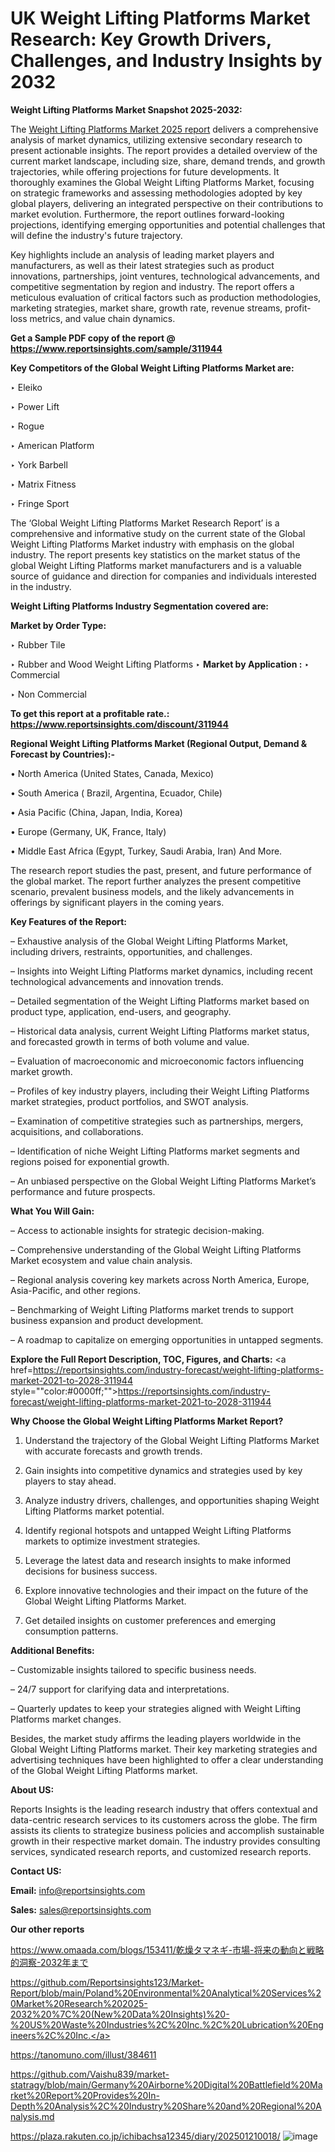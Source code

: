 # UK Weight Lifting Platforms Market Research: Key Growth Drivers, Challenges, and Industry Insights by 2032

<strong>Weight Lifting Platforms Market Snapshot 2025-2032:</strong>

The <a href=https://www.reportsinsights.com/sample/311944>Weight Lifting Platforms Market 2025 report</a> delivers a comprehensive analysis of market dynamics, utilizing extensive secondary research to present actionable insights. The report provides a detailed overview of the current market landscape, including size, share, demand trends, and growth trajectories, while offering projections for future developments. It thoroughly examines the Global Weight Lifting Platforms Market, focusing on strategic frameworks and assessing methodologies adopted by key global players, delivering an integrated perspective on their contributions to market evolution. Furthermore, the report outlines forward-looking projections, identifying emerging opportunities and potential challenges that will define the industry's future trajectory.

Key highlights include an analysis of leading market players and manufacturers, as well as their latest strategies such as product innovations, partnerships, joint ventures, technological advancements, and competitive segmentation by region and industry. The report offers a meticulous evaluation of critical factors such as production methodologies, marketing strategies, market share, growth rate, revenue streams, profit-loss metrics, and value chain dynamics.

<strong>Get a Sample PDF copy of the report @ <a href=https://www.reportsinsights.com/sample/311944 style=color:#0000ff;>https://www.reportsinsights.com/sample/311944</a></strong>

<strong>Key Competitors of the Global Weight Lifting Platforms Market are:</strong>

‣ Eleiko

‣ Power Lift

‣ Rogue

‣ American Platform

‣ York Barbell

‣ Matrix Fitness

‣ Fringe Sport

The ‘Global Weight Lifting Platforms Market Research Report’ is a comprehensive and informative study on the current state of the Global Weight Lifting Platforms Market industry with emphasis on the global industry. The report presents key statistics on the market status of the global Weight Lifting Platforms market manufacturers and is a valuable source of guidance and direction for companies and individuals interested in the industry.

<strong>Weight Lifting Platforms Industry Segmentation covered are:</strong>

<strong>Market by Order Type: </strong>

‣ Rubber Tile

‣ Rubber and Wood
Weight Lifting Platforms
‣ 
<strong>Market by Application :</strong>
‣ Commercial

‣ Non Commercial

<strong>To get this report at a profitable rate.: <a href=https://www.reportsinsights.com/discount/311944 style=color:#0000ff;>https://www.reportsinsights.com/discount/311944</a></strong>

<strong>Regional Weight Lifting Platforms Market (Regional Output, Demand &amp; Forecast by Countries):-</strong>

• North America (United States, Canada, Mexico)

• South America ( Brazil, Argentina, Ecuador, Chile)

• Asia Pacific (China, Japan, India, Korea)

• Europe (Germany, UK, France, Italy)

• Middle East Africa (Egypt, Turkey, Saudi Arabia, Iran) And More.

The research report studies the past, present, and future performance of the global market. The report further analyzes the present competitive scenario, prevalent business models, and the likely advancements in offerings by significant players in the coming years.

<strong>Key Features of the Report:</strong>

– Exhaustive analysis of the Global Weight Lifting Platforms Market, including drivers, restraints, opportunities, and challenges.

– Insights into Weight Lifting Platforms market dynamics, including recent technological advancements and innovation trends.

– Detailed segmentation of the Weight Lifting Platforms market based on product type, application, end-users, and geography.

– Historical data analysis, current Weight Lifting Platforms market status, and forecasted growth in terms of both volume and value.

– Evaluation of macroeconomic and microeconomic factors influencing market growth.

– Profiles of key industry players, including their Weight Lifting Platforms market strategies, product portfolios, and SWOT analysis.

– Examination of competitive strategies such as partnerships, mergers, acquisitions, and collaborations.

– Identification of niche Weight Lifting Platforms market segments and regions poised for exponential growth.

– An unbiased perspective on the Global Weight Lifting Platforms Market’s performance and future prospects.

<strong>What You Will Gain:</strong>

– Access to actionable insights for strategic decision-making.

– Comprehensive understanding of the Global Weight Lifting Platforms Market ecosystem and value chain analysis.

– Regional analysis covering key markets across North America, Europe, Asia-Pacific, and other regions.

– Benchmarking of Weight Lifting Platforms market trends to support business expansion and product development.

– A roadmap to capitalize on emerging opportunities in untapped segments.

<strong>Explore the Full Report Description, TOC, Figures, and Charts:</strong>
<a href=https://reportsinsights.com/industry-forecast/weight-lifting-platforms-market-2021-to-2028-311944 style=""color:#0000ff;"">https://reportsinsights.com/industry-forecast/weight-lifting-platforms-market-2021-to-2028-311944</a>

<strong>Why Choose the Global Weight Lifting Platforms Market Report?</strong>

1. Understand the trajectory of the Global Weight Lifting Platforms Market with accurate forecasts and growth trends.

2. Gain insights into competitive dynamics and strategies used by key players to stay ahead.

3. Analyze industry drivers, challenges, and opportunities shaping Weight Lifting Platforms market potential.

4. Identify regional hotspots and untapped Weight Lifting Platforms markets to optimize investment strategies.

5. Leverage the latest data and research insights to make informed decisions for business success.

6. Explore innovative technologies and their impact on the future of the Global Weight Lifting Platforms Market.

7. Get detailed insights on customer preferences and emerging consumption patterns.

<strong>Additional Benefits:</strong>

– Customizable insights tailored to specific business needs.

– 24/7 support for clarifying data and interpretations.

– Quarterly updates to keep your strategies aligned with Weight Lifting Platforms market changes.

Besides, the market study affirms the leading players worldwide in the Global Weight Lifting Platforms market. Their key marketing strategies and advertising techniques have been highlighted to offer a clear understanding of the Global Weight Lifting Platforms market.

<strong><strong>About US</strong>:</strong>

Reports Insights is the leading research industry that offers contextual and data-centric research services to its customers across the globe. The firm assists its clients to strategize business policies and accomplish sustainable growth in their respective market domain. The industry provides consulting services, syndicated research reports, and customized research reports.

<strong>Contact US:</strong>

<p class=><b>Email:</b> <a href=mailto:info@reportsinsights.com>info@reportsinsights.com</a></p>
<p class=><b>Sales:</b> <a href=mailto:sales@reportsinsights.com>sales@reportsinsights.com</a></p>

<strong>Our other reports</strong>

<a href=https://www.omaada.com/blogs/153411/乾燥タマネギ-市場-将来の動向と戦略的洞察-2032年まで>https://www.omaada.com/blogs/153411/乾燥タマネギ-市場-将来の動向と戦略的洞察-2032年まで</a>

<a href=https://github.com/Reportsinsights123/Market-Report/blob/main/Poland%20Environmental%20Analytical%20Services%20Market%20Research%202025-2032%20%7C%20(New%20Data%20Insights)%20-%20US%20Waste%20Industries%2C%20Inc.%2C%20Lubrication%20Engineers%2C%20Inc.>https://github.com/Reportsinsights123/Market-Report/blob/main/Poland%20Environmental%20Analytical%20Services%20Market%20Research%202025-2032%20%7C%20(New%20Data%20Insights)%20-%20US%20Waste%20Industries%2C%20Inc.%2C%20Lubrication%20Engineers%2C%20Inc.</a>

<a href=https://tanomuno.com/illust/384611>https://tanomuno.com/illust/384611</a>

<a href=https://github.com/Vaishu839/market-statragy/blob/main/Germany%20Airborne%20Digital%20Battlefield%20Market%20Report%20Provides%20In-Depth%20Analysis%2C%20Industry%20Share%20and%20Regional%20Analysis.md>https://github.com/Vaishu839/market-statragy/blob/main/Germany%20Airborne%20Digital%20Battlefield%20Market%20Report%20Provides%20In-Depth%20Analysis%2C%20Industry%20Share%20and%20Regional%20Analysis.md</a>

<a href=https://plaza.rakuten.co.jp/ichibachsa12345/diary/202501210018/>https://plaza.rakuten.co.jp/ichibachsa12345/diary/202501210018/</a>
![image](https://github.com/user-attachments/assets/a156dd0d-bcbc-47d0-9f58-ea863b157b03)
